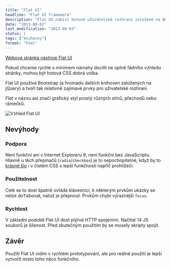 ```yaml
---
title: "Flat UI"
headline: "Flat UI framework"
description: "Flat UI nabízí hotové uživatelské rozhraní založené na Bootstrapu, má smysl jej používat?"
date: "2013-08-02"
last_modification: "2013-08-03"
status: 1
tags: ["knihovny"]
format: "html"
---
```


<p><a href="http://designmodo.github.io/Flat-UI/" class="button">Webová stránka nástroje Flat UI</a></p>

<p>Pokud chceme rychle s minimem námahy docílit ne úplně fádního vzhledu stránky, mohou být hotová CSS dobrá volba.</p>
  
<p>Flat UI používá Bootstrap (a hromadu dalších knihoven založených na jQuery) a tvoří tak relativně zajímavé prvky pro uživatelské rozhraní.</p>

<p><i>Flat</i> v názvu asi značí grafický styl prostý různých stínů, přechodů nebo rámečků.</p>

<p><img src="/files/flat-ui/nahled.png" alt="Vzhled Flat UI" class="border"></p>

<h2>Nevýhody</h2>
<h3>Podpora</h3>
<p>Není funkční ani v Internet Exploreru 9, není funkční bez JavaScriptu. Hlavně u těch přepínačů (<code>radio</code>/<code>checkbox</code>) je to nepochopitelné, když by to <a href="/stylovani-checked">krásně šlo</a> i v čistém CSS s lepší funkčností napříč prohlížeči.</p>

<h3>Použitelnost</h3>
<p>Celé se to dost špatně ovládá klávesnicí, k některým prvkům ukázky se nelze do<kbd>Tab</kbd>ovat, natož je přepnout. Prvkům chybí výraznější <code>focus</code>.</p>

<h3>Rychlost</h3>
<p>V základní podobě Flat UI dost plýtvá HTTP spojeními. Načítat 14 JS souborů je šílenost. Před skutečným použitím by se musely skripty spojit.</p>

<h2>Závěr</h2>
<p>Použití Flat UI vidím v rychlém prototypování, ale pro reálné použití je lepší vytvořit místo toho něco funkčního.</p>